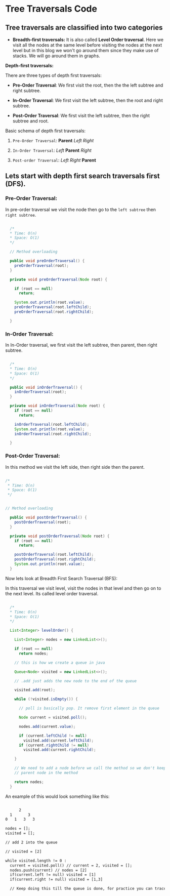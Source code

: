 # Tree Traversals Code

## Tree traversals are classified into two categories

- **Breadth-first traversals:** It is also called **Level Order traversal**. Here we visit all the nodes at the same level before visiting the
  nodes at the next level but in this blog we won't go around them since they make use of stacks. We will go around them in graphs.

**Depth-first traversals:**

There are three types of depth first traversals:

- **Pre-Order Traversal**: We first visit the root, then the the left subtree and right subtree.

- **In-Order Traversal**: We first visit the left subtree, then the root and right subtree.

- **Post-Order Traversal**: We first visit the left subtree, then the right subtree and root.

Basic schema of depth first traversals:

1. `Pre-Order Traversal`: **Parent** _Left_ _Right_

2. `In-Order Traversal`: _Left_ **Parent** _Right_

3. `Post-order Traversal`: _Left_ _Right_ **Parent**

## Lets start with depth first search traversals first (DFS).

### Pre-Order Traversal:

In pre-order traversal we visit the node then go to the `left subtree` then `right subtree`.

```java:preOrder.java

  /*
  * Time: O(n)
  * Space: O(1)
  */

  // Method overloading

  public void preOrderTraversal() {
    preOrderTraversal(root);
  }

  private void preOrderTraversal(Node root) {

    if (root == null)
      return;

    System.out.println(root.value);
    preOrderTraversal(root.leftChild);
    preOrderTraversal(root.rightChild);

  }

```

### In-Order Traversal:

In In-Order traversal, we first visit the left subtree, then parent, then right subtree.

```JAVA:inOrderTraversal.java

  /*
  * Time: O(n)
  * Space: O(1)
  */

  public void inOrderTraversal() {
    inOrderTraversal(root);
  }

  private void inOrderTraversal(Node root) {
    if (root == null)
      return;

    inOrderTraversal(root.leftChild);
    System.out.println(root.value);
    inOrderTraversal(root.rightChild);

  }
```

### Post-Order Traversal:

In this method we visit the left side, then right side then the parent.

```JAVA:postOrderTraversal.java

/*
 * Time: O(n)
 * Space: O(1)
 */


// Method overloading

  public void postOrderTraversal() {
    postOrderTraversal(root);
  }

  private void postOrderTraversal(Node root) {
    if (root == null)
      return;

    postOrderTraversal(root.leftChild);
    postOrderTraversal(root.rightChild);
    System.out.println(root.value);
  }
```

Now lets look at Breadth First Search Traversal (BFS):

In this traversal we visit level, visit the nodes in that level and then go on to the next level. Its called level order traversal.

```Java:levelOrderTraversal.java

  /*
  * Time: O(n)
  * Space: O(1)
  */

  List<Integer> levelOrder() {

    List<Integer> nodes = new LinkedList<>();

    if (root == null)
      return nodes;

    // this is how we create a queue in java

    Queue<Node> visited = new LinkedList<>();

    // .add just adds the new node to the end of the queue

    visited.add(root);

    while (!visited.isEmpty()) {

      // poll is basically pop. It remove first element in the queue

      Node current = visited.poll();

      nodes.add(current.value);

      if (current.leftChild != null)
        visited.add(current.leftChild);
      if (current.rightChild != null)
        visited.add(current.rightChild);

    }

    // We need to add a node before we call the method so we don't keep calling the
    // parent node in the method

    return nodes;
  }

```

An example of this would look something like this:

```js:example.txt

      2
  1       3
0   1   3   3

nodes = [];
visited = [];

// add 2 into the queue

// visited = [2]

while visited.length != 0 :
  current = visited.poll() // current = 2, visited = [];
  nodes.push(current) // nodes = [2]
  if(current.left != null) visited = [1]
  if(current.right != null) visited = [1,3]

  // Keep doing this till the queue is done, for practice you can trace this by yourself

```
